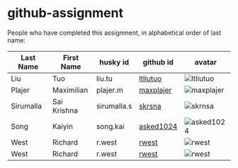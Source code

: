 # github-assignment

People who have completed this assignment, in alphabetical order of last name:

Last Name | First Name | husky id | github id      | avatar
---------|------------|-----------|-----------|---------
Liu     |   Tuo   | liu.tu      |  [ltliutuo](https://github.com/ltliutuo)        | ![ltliutuo](https://github.com/ltliutuo.png?size=40)
Plajer     |   Maximilian   | plajer.m      |   [maxplajer](https://github.com/maxplajer)        | ![maxplajer](https://github.com/maxplajer.png?size=40)
Sirumalla     |   Sai Krishna   | sirumalla.s      |   [skrsna](https://github.com/skrsna)        | ![skrnsa](https://github.com/skrsna.png?size=40)
Song     |   Kaiyin   | song.kai     |   [asked1024](https://github.com/asked1024)        | ![asked1024](https://github.com/asked1024.png?size=40)    
West     |   Richard   | r.west      |   [rwest](https://github.com/rwest)        | ![rwest](https://github.com/rwest.png?size=40)
West     |   Richard   | r.west      |   [rwest](https://github.com/rwest)        | ![rwest](https://github.com/rwest.png?size=40)
